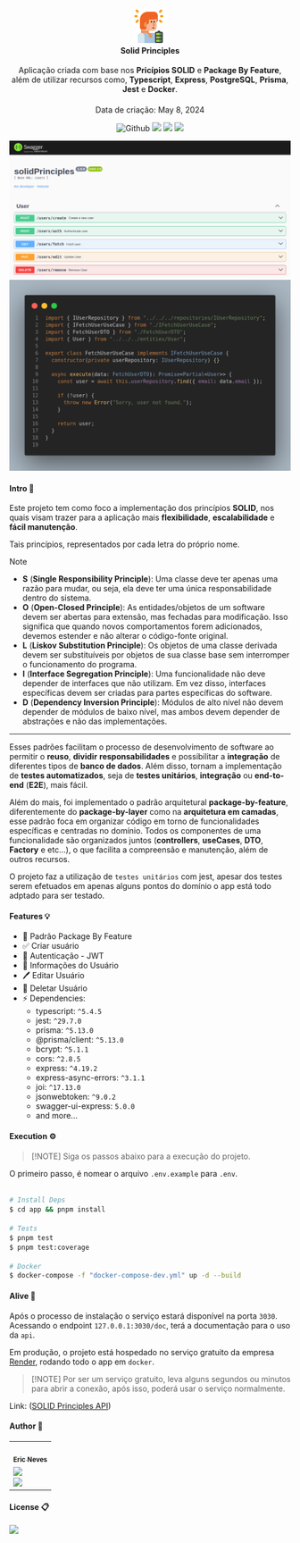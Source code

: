 <h4 align="center">
  <br />
  <img src=".doc/icon.png">
  <br />
    Solid Principles
  <br />
</h4>

<p align="center">Aplicação criada com base nos <strong>Pricípios SOLID</strong> e <strong>Package By Feature</strong>, além de utilizar recursos como, <strong>Typescript</strong>, <strong>Express</strong>, <strong>PostgreSQL</strong>, <strong>Prisma</strong>, <strong>Jest</strong> e <strong>Docker</strong>.</p>

<h4 align="center">
  
</h4> 

<p align="center">Data de criação: May 8, 2024</p>

<p align="center">
  <img src="https://img.shields.io/github/last-commit/ericneves/solidprinciples?display_timestamp=author&style=flat-square&logo=github&color=%2303AED2" alt="Github">
  <img src="https://img.shields.io/github/languages/count/ericneves/solidprinciples?style=flat-square&logo=progress&color=%2341B06E">
  <img src="https://img.shields.io/github/languages/top/ericneves/solidprinciples?style=flat-square&logo=typescript&logoColor=%23FFBB70&color=%23FFBB70">
  <img src="https://img.shields.io/github/license/ericneves/solidprinciples?style=flat-square&logo=git&color=%23F05032">
</p>

<img src=".doc/screenshotA.png">
<img src=".doc/screenshotB.png">

#### Intro 📜

Este projeto tem como foco a implementação dos princípios **SOLID**, nos quais visam trazer para a aplicação mais **flexibilidade**, **escalabilidade** e **fácil manutenção**.

Tais princípios, representados por cada letra do próprio nome.

> [!NOTE]
> - **S** (**Single Responsibility Principle**): Uma classe deve ter apenas uma razão para mudar, ou seja, ela deve ter uma única responsabilidade dentro do sistema.
> - **O** (**Open-Closed Principle**): As entidades/objetos de um software devem ser abertas para extensão, mas fechadas para modificação. Isso significa que quando novos comportamentos forem adicionados, devemos estender e não alterar o código-fonte original.
> - **L** (**Liskov Substitution Principle**): Os objetos de uma classe derivada devem ser substituíveis por objetos de sua classe base sem interromper o funcionamento do programa.
> - **I** (**Interface Segregation Principle**): Uma funcionalidade não deve depender de interfaces que não utilizam. Em vez disso, interfaces específicas devem ser criadas para partes específicas do software.
> - **D** (**Dependency Inversion Principle**): Módulos de alto nível não devem depender de módulos de baixo nível, mas ambos devem depender de abstrações e não das implementações.
>****

Esses padrões facilitam o processo de desenvolvimento de software ao permitir o **reuso**, **dividir** **responsabilidades** e possibilitar a **integração** de diferentes tipos de **banco de dados**. Além disso, tornam a implementação de **testes automatizados**, seja de **testes unitários**, **integração** ou **end-to-end** (**E2E**), mais fácil.

Além do mais, foi implementado o padrão arquitetural **package-by-feature**, diferentemente do **package-by-layer** como na **arquitetura em camadas**, esse padrão foca em organizar código em torno de funcionalidades específicas e centradas no domínio. Todos os componentes de uma funcionalidade são organizados juntos (**controllers**, **useCases**, **DTO**, **Factory** e etc...), o que facilita a compreensão e manutenção, além de outros recursos.

O projeto faz a utilização de `testes unitários` com jest, apesar dos testes serem efetuados em apenas alguns pontos do domínio o app está todo adptado para ser testado.

#### Features 💡

- 📁 Padrão Package By Feature
- ✅ Criar usuário
- 🔐 Autenticação - JWT
- 👾 Informações do Usuário
- 🖊️ Editar Usuário
- 🧹 Deletar Usuário
- ⚡ Dependencies:
  - typescript: `^5.4.5`
  - jest: `^29.7.0`
  - prisma: `^5.13.0`
  - @prisma/client: `^5.13.0`
  - bcrypt: `^5.1.1`
  - cors: `^2.8.5`
  - express: `^4.19.2`
  - express-async-errors: `^3.1.1`
  - joi: `^17.13.0`
  - jsonwebtoken: `^9.0.2`
  - swagger-ui-express: `5.0.0`
  - and more...

#### Execution ⚙️

>
> [!NOTE]
> Siga os passos abaixo para a execução do projeto.

O primeiro passo, é nomear o arquivo `.env.example` para `.env`.

```sh 

# Install Deps
$ cd app && pnpm install

# Tests
$ pnpm test
$ pnpm test:coverage

# Docker
$ docker-compose -f "docker-compose-dev.yml" up -d --build

```

#### Alive 🔋

Após o processo de instalação o serviço estará disponível na porta `3030`. 
Acessando o endpoint `127.0.0.1:3030/doc`, terá a documentação para o uso da `api`.

Em produção, o projeto está hospedado no serviço gratuito da empresa [Render](https://render.com/), rodando todo o app em `docker`.

>
> [!NOTE]
> Por ser um serviço gratuito, leva alguns segundos ou minutos para abrir a conexão, após isso, poderá usar o serviço normalmente.
> 

Link: ([SOLID Principles API](https://solidprinciples-api.onrender.com))

#### Author 🦆

<table>
  <tr>
    <td align="center">
      <a href="https://www.instagram.com/ericneves_dev/">
        <img src="https://avatars.githubusercontent.com/u/32256029" width="100px;" alt=""/>
        <br />
        <sub>
          <b>Eric Neves</b>
        </sub>
      </a>
    </td>
  </tr>
  <tr>
    <td>
      <a href="https://www.instagram.com/ericneves_dev/">
        <img src="https://img.shields.io/badge/Instagram-E4405F?style=for-the-badge&logo=instagram&logoColor=white" width="100%">
      </a> 
      <br />
      <a href="https://linkedin.com/in/ericnevesrr"> 
        <img src="https://img.shields.io/badge/LinkedIn-0077B5?style=for-the-badge&logo=linkedin&logoColor=white" width="100%">
      </a>
    </td>
  </tr>
</table>

#### License 📋

<img src="https://img.shields.io/github/license/ericneves/solidprinciples?style=flat-square&logo=git&color=%23F05032">
